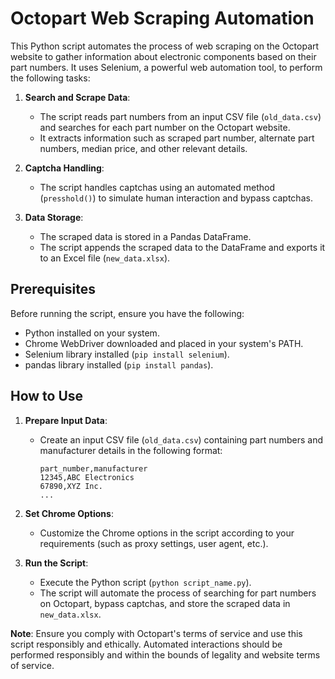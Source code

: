 # Octopart Web Scraping Automation

This Python script automates the process of web scraping on the Octopart website to gather information about electronic components based on their part numbers. It uses Selenium, a powerful web automation tool, to perform the following tasks:

1. **Search and Scrape Data**:
   - The script reads part numbers from an input CSV file (`old_data.csv`) and searches for each part number on the Octopart website.
   - It extracts information such as scraped part number, alternate part numbers, median price, and other relevant details.

2. **Captcha Handling**:
   - The script handles captchas using an automated method (`presshold()`) to simulate human interaction and bypass captchas.

3. **Data Storage**:
   - The scraped data is stored in a Pandas DataFrame.
   - The script appends the scraped data to the DataFrame and exports it to an Excel file (`new_data.xlsx`).

## Prerequisites

Before running the script, ensure you have the following:

- Python installed on your system.
- Chrome WebDriver downloaded and placed in your system's PATH.
- Selenium library installed (`pip install selenium`).
- pandas library installed (`pip install pandas`).

## How to Use

1. **Prepare Input Data**:
   - Create an input CSV file (`old_data.csv`) containing part numbers and manufacturer details in the following format:
     ```csv
     part_number,manufacturer
     12345,ABC Electronics
     67890,XYZ Inc.
     ...
     ```

2. **Set Chrome Options**:
   - Customize the Chrome options in the script according to your requirements (such as proxy settings, user agent, etc.).

3. **Run the Script**:
   - Execute the Python script (`python script_name.py`).
   - The script will automate the process of searching for part numbers on Octopart, bypass captchas, and store the scraped data in `new_data.xlsx`.

**Note**: Ensure you comply with Octopart's terms of service and use this script responsibly and ethically. Automated interactions should be performed responsibly and within the bounds of legality and website terms of service.
